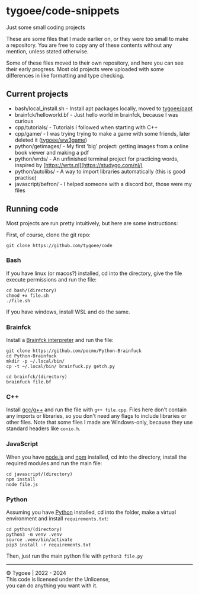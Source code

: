 # tygoee/code-snippets

Just some small coding projects

These are some files that I made earlier on, or they were too small to make a repository. You are free to copy any of these contents without any mention, unless stated otherwise.

Some of these files moved to their own repository, and here you can see their early progress. Most old projects were uploaded with some differences in like formatting and type checking.

## Current projects

- bash/local_install.sh - Install apt packages locally, moved to [tygoee/papt](https://github.com/tygoee/papt)
- brainfck/helloworld.bf - Just hello world in brainfck, because I was curious
- cpp/tutorials/ - Tutorials I followed when starting with C++
- cpp/game/ - I was trying trying to make a game with some friends, later deleted it ([tygoee/ww3game](#))
- python/getimages/ - My first 'big' project: getting images from a online book viewer and making a pdf
- python/wrds/ - An unfinished terminal project for practicing words, inspired by [https://wrts.nl](https://studygo.com/nl/)
- python/autolibs/ - A way to import libraries automatically (this is good practise)
- javascript/befron/ - I helped someone with a discord bot, those were my files

## Running code

Most projects are run pretty intuitively, but here are some instructions:

First, of course, clone the git repo:

    git clone https://github.com/tygoee/code

### Bash

If you have linux (or macos?) installed, cd into the directory, give the file execute permissions and run the file:

    cd bash/(directory)
    chmod +x file.sh
    ./file.sh

If you have windows, install WSL and do the same.

### Brainfck

Install a [Brainfck interpreter](https://github.com/pocmo/Python-Brainfuck) and run the file:

    git clone https://github.com/pocmo/Python-Brainfuck
    cd Python-Brainfuck
    mkdir -p ~/.local/bin/
    cp -t ~/.local/bin/ brainfuck.py getch.py

    cd brainfck/(directory)
    brainfuck file.bf

### C++

Install [gcc/g++](https://gcc.gnu.org/) and run the file with `g++ file.cpp`. Files here don't contain any imports or libraries, so you don't need any flags to include libraries or other files. Note that some files I made are Windows-only, because they use standard headers like `conio.h`.

### JavaScript

When you have [node.js](https://nodejs.org/) and [npm](https://www.npmjs.com/) installed, cd into the directory, install the required modules and run the main file:

    cd javascript/(directory)
    npm install
    node file.js

### Python

Assuming you have [Python](https://www.python.org/) installed, cd into the folder, make a virtual environment and install `requirements.txt`:

    cd python/(directory)
    python3 -m venv .venv
    source .venv/bin/activate
    pip3 install -r requirements.txt

Then, just run the main python file with `python3 file.py`

---

© Tygoee | 2022 - 2024  
This code is licensed under the Unlicense,  
you can do anything you want with it.
